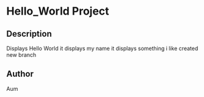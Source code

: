 # Hello_World Project

## Description 

Displays Hello World
it displays my name
it displays something i like
created new branch

## Author

Aum 
